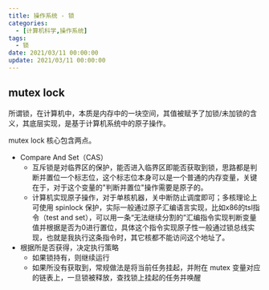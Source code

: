 ```yaml
---
title: 操作系统 - 锁
categories: 
  - [计算机科学,操作系统]
tags:
  - 锁
date: 2021/03/11 00:00:00
update: 2021/03/11 00:00:00
---
```


## mutex lock

所谓锁，在计算机中，本质是内存中的一块空间，其值被赋予了加锁/未加锁的含义，其底层实现，是基于计算机系统中的原子操作。

mutex lock 核心包含两点。

- Compare And Set（CAS）
  - 互斥锁是对临界区的保护，能否进入临界区即能否获取到锁，思路都是判断并置位一个标志位，这个标志位本身可以是一个普通的内存变量，关键在于，对于这个变量的"判断并置位"操作需要是原子的。
  - 计算机实现原子操作，对于单核机器，关中断防止调度即可；多核理论上可使用 spinlock 保护，实际一般通过原子汇编语言实现，比如x86的tsl指令（test and set），可以用一条“无法继续分割的”汇编指令实现判断变量值并根据是否为0进行置位，具体这个指令实现原子性一般通过锁总线实现，也就是我执行这条指令时，其它核都不能访问这个地址了。
- 根据所是否获得，决定执行策略
  - 如果锁持有，则继续运行
  - 如果所没有获取到，常规做法是将当前任务挂起，并附在 mutex 变量对应的链表上，一旦锁被释放，查找锁上挂起的任务并唤醒

